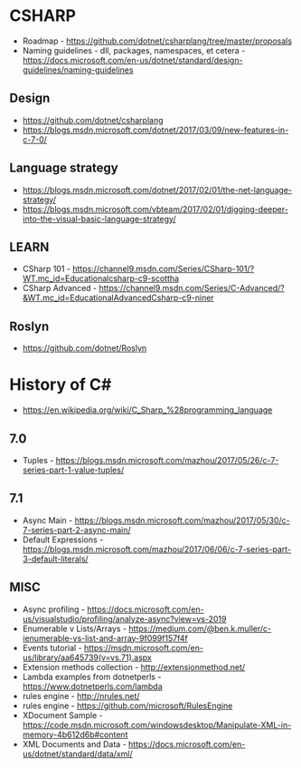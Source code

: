 # CSHARP

* Roadmap - https://github.com/dotnet/csharplang/tree/master/proposals
* Naming guidelines - dll, packages, namespaces, et cetera - https://docs.microsoft.com/en-us/dotnet/standard/design-guidelines/naming-guidelines

## Design

* https://github.com/dotnet/csharplang
* https://blogs.msdn.microsoft.com/dotnet/2017/03/09/new-features-in-c-7-0/

## Language strategy

* https://blogs.msdn.microsoft.com/dotnet/2017/02/01/the-net-language-strategy/
* https://blogs.msdn.microsoft.com/vbteam/2017/02/01/digging-deeper-into-the-visual-basic-language-strategy/

## LEARN

* CSharp 101 - https://channel9.msdn.com/Series/CSharp-101/?WT.mc_id=Educationalcsharp-c9-scottha
* CSharp Advanced - https://channel9.msdn.com/Series/C-Advanced/?&WT.mc_id=EducationalAdvancedCsharp-c9-niner

## Roslyn

* https://github.com/dotnet/Roslyn

# History of C#
* https://en.wikipedia.org/wiki/C_Sharp_%28programming_language 

## 7.0
* Tuples - https://blogs.msdn.microsoft.com/mazhou/2017/05/26/c-7-series-part-1-value-tuples/

## 7.1
* Async Main - https://blogs.msdn.microsoft.com/mazhou/2017/05/30/c-7-series-part-2-async-main/
* Default Expressions - https://blogs.msdn.microsoft.com/mazhou/2017/06/06/c-7-series-part-3-default-literals/

## MISC
* Async profiling - https://docs.microsoft.com/en-us/visualstudio/profiling/analyze-async?view=vs-2019
* Enumerable v Lists/Arrays - https://medium.com/@ben.k.muller/c-ienumerable-vs-list-and-array-9f099f157f4f
* Events tutorial - https://msdn.microsoft.com/en-us/library/aa645739(v=vs.71).aspx
* Extension methods collection - http://extensionmethod.net/
* Lambda examples from dotnetperls - https://www.dotnetperls.com/lambda
* rules engine  - http://nrules.net/
* rules engine - https://github.com/microsoft/RulesEngine
* XDocument Sample - https://code.msdn.microsoft.com/windowsdesktop/Manipulate-XML-in-memory-4b612d6b#content
* XML Documents and Data - https://docs.microsoft.com/en-us/dotnet/standard/data/xml/
